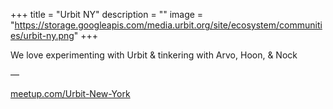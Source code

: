 +++
title = "Urbit NY"
description = ""
image = "https://storage.googleapis.com/media.urbit.org/site/ecosystem/communities/urbit-ny.png"
+++

We love experimenting with Urbit & tinkering with Arvo, Hoon, & Nock

––

[meetup.com/Urbit-New-York](https://www.meetup.com/Urbit-New-York/)